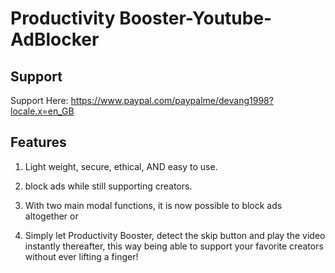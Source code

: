 # Productivity Booster-Youtube-AdBlocker

## Support
Support Here: https://www.paypal.com/paypalme/devang1998?locale.x=en_GB

## Features

1) Light weight, secure, ethical, AND easy to use.

2)  block ads while still supporting creators. 

3) With two main modal functions, it is now possible to block ads altogether or 

4) Simply let Productivity Booster,  detect the skip button and play the video instantly thereafter,
this way being able to support your favorite creators without ever lifting a finger! 
